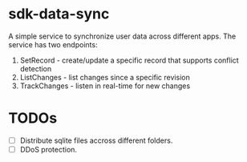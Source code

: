 # sdk-data-sync
A simple service to synchronize user data across different apps.
The service has two endpoints:
1. SetRecord - create/update a specific record that supports conflict detection
2. ListChanges - list changes since a specific revision
3. TrackChanges - listen in real-time for new changes

# TODOs
- [ ] Distribute sqlite files accross different folders.
- [ ] DDoS protection.
